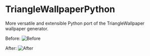 # TriangleWallpaperPython
More versatile and extensible Python port of the TriangleWallpaper wallpaper generator.

Before:
![Before](http://i.imgur.com/2buCTp0.jpg)

After:
![After](http://i.imgur.com/qIG3TKt.jpg)
